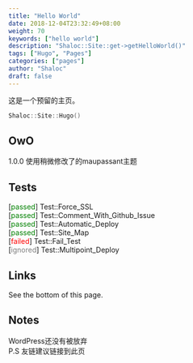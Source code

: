 ```yaml
---
title: "Hello World"
date: 2018-12-04T23:32:49+08:00
weight: 70
keywords: ["hello world"]
description: "Shaloc::Site::get->getHelloWorld()"
tags: ["Hugo", "Pages"]
categories: ["pages"]
author: "Shaloc"
draft: false
---
```

这是一个预留的主页。
```cpp
Shaloc::Site::Hugo()
```
<!--more-->
## OwO
1.0.0 使用稍微修改了的maupassant主题
## Tests
[<font color='green'>passed</font>] Test::Force_SSL <br/>
[<font color='green'>passed</font>] Test::Comment_With_Github_Issue <br/>
[<font color='green'>passed</font>] Test::Automatic_Deploy <br/>
[<font color='green'>passed</font>] Test::Site_Map <br/>
[<font color='red'>failed</font>] Test::Fail_Test <br/>
[<font color='gray'>ignored</font>] Test::Multipoint_Deploy <br/>
## Links
See the bottom of this page.
## Notes
WordPress还没有被放弃<br/>
P.S 友链建议链接到此页